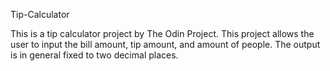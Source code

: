 Tip-Calculator

This is a tip calculator project by The Odin Project. This project allows the user to input the bill amount, tip amount, and amount of people.
The output is in general fixed to two decimal places.

